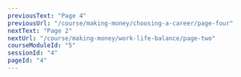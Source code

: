 ```yaml
---
previousText: "Page 4"
previousUrl: "/course/making-money/choosing-a-career/page-four"
nextText: "Page 2"
nextUrl: "/course/making-money/work-life-balance/page-two"
courseModuleId: "5"
sessionId: "4"
pageId: "4"
---
```



